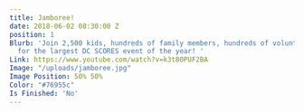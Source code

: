 ```yaml
---
title: Jamboree!
date: 2018-06-02 08:30:00 Z
position: 1
Blurb: 'Join 2,500 kids, hundreds of family members, hundreds of volunteers, and others
  for the largest DC SCORES event of the year! '
Link: https://www.youtube.com/watch?v=k3tB0PUF2BA
Image: "/uploads/jamboree.jpg"
Image Position: 50% 50%
Color: "#76955c"
Is Finished: 'No'
---
```


